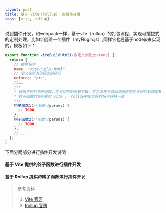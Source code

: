 ```yaml
---
layout: post
title: 基于 vite（rollup） 的插件开发
tags: [vite, rollup]
---
```


说到插件开发，和webpack一样，基于vite（rollup）的打包流程，实现可插拔式的定制处理，比如新创建一个插件（myPlugin.js）,同样它也是基于nodejs来实现的，模板如下：

```javascript
export function viteBuildHtml(/自定义参数/params) {
  return {
    // 插件名字
    name: "vite-build-html",
    // 定义在所有流程之前执行
    enforce: "pre",
    //……
    /**
    * 根据不同的钩子函数，定义相应的处理逻辑，打包流程会自动调用这些定义好的处理逻辑
    * 钩子函数的名字要和 vite 、 rollup中定义好的名字保持一致
    **/
    钩子函数1(/*参数*/params) {
      // TODO
    },
    钩子函数2(/*参数*/params) {
      // TODO
    },
    // ……
  };
}
```

下面分两部分进行插件开发说明

#### 基于 Vite 提供的钩子函数进行插件开发



#### 基于 Rollup 提供的钩子函数进行插件开发



> 参考资料
>
> 1. [Vite 官网](https://vitejs.cn/guide/api-plugin.html)
> 2. [Rollup 官网](https://rollupjs.org/guide/en/#plugins-overview)